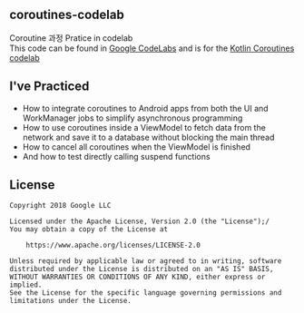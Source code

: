 ## coroutines-codelab
Coroutine 과정 Pratice in codelab <br/>
This code can be found in [Google CodeLabs](https://github.com/googlecodelabs)
and is for the [Kotlin Coroutines codelab](https://codelabs.developers.google.com/codelabs/kotlin-coroutines/index.html)

## I've Practiced
* How to integrate coroutines to Android apps from both the UI and WorkManager jobs to simplify asynchronous programming
* How to use coroutines inside a ViewModel to fetch data from the network and save it to a database without blocking the main thread
* How to cancel all coroutines when the ViewModel is finished
* And how to test directly calling suspend functions

## License

    Copyright 2018 Google LLC

    Licensed under the Apache License, Version 2.0 (the "License");/
    You may obtain a copy of the License at

        https://www.apache.org/licenses/LICENSE-2.0

    Unless required by applicable law or agreed to in writing, software
    distributed under the License is distributed on an "AS IS" BASIS,
    WITHOUT WARRANTIES OR CONDITIONS OF ANY KIND, either express or implied.
    See the License for the specific language governing permissions and
    limitations under the License.
